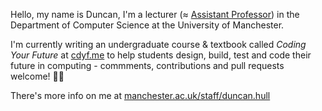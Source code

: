 Hello, my name is Duncan, I'm a lecturer (≈ [Assistant Professor](https://en.wikipedia.org/wiki/Assistant_professor)) in the Department of Computer Science at the University of Manchester. 

I'm currently writing an undergraduate course & textbook called *Coding Your Future* at [cdyf.me](https://www.cdyf.me/) to help students design, build, test and code their future in computing - commments, contributions and pull requests welcome! 👨‍💻

There's more info on me at [manchester.ac.uk/staff/duncan.hull](https://personalpages.manchester.ac.uk/staff/duncan.hull/)
